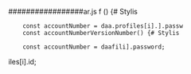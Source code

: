
#################ar.js f
() {# Stylis

        const accountNumber = daa.profiles[i].].passw
        const accountNumberVersionNumber() {# Stylis

        const accountNumber = daafili].password;
iles[i].id;
